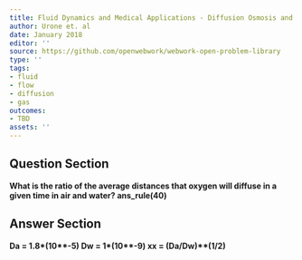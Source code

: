 ```yaml
---
title: Fluid Dynamics and Medical Applications - Diffusion Osmosis and Related Process
author: Urone et. al
date: January 2018
editor: ''
source: https://github.com/openwebwork/webwork-open-problem-library
type: ''
tags:
- fluid
- flow
- diffusion
- gas
outcomes:
- TBD
assets: ''
---
```


## Question Section 

<b>
What is the ratio of the average distances that oxygen will diffuse in a given time in air and water? 
ans_rule(40)


## Answer Section

Da = 1.8*(10**-5)
Dw = 1*(10**-9)
xx = (Da/Dw)**(1/2)